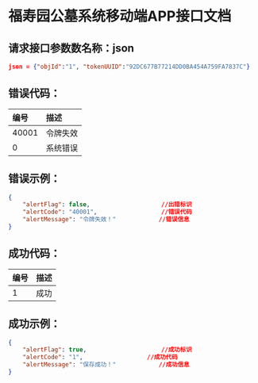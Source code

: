 # 福寿园公墓系统移动端APP接口文档

## 请求接口参数数名称：json

```json
json = {"objId":"1", "tokenUUID":"92DC677B77214DD0BA454A759FA7837C"}
```

## 错误代码：

| 编号 | 描述 |
| :--- | :--- |
| 40001 | 令牌失效 |
| 0 | 系统错误 |

## 错误示例：

```json
{
    "alertFlag": false,                    //出错标识
    "alertCode": "40001",                  //错误代码
    "alertMessage": "令牌失效！"            //错误信息
}
```

## 成功代码：

| 编号 | 描述 |
| :--- | :--- |
| 1 | 成功 |

## 成功示例：

```json
{
    "alertFlag": true,                     //成功标识
    "alertCode": "1",                  //成功代码
    "alertMessage": "保存成功！"            //成功信息
}
```



